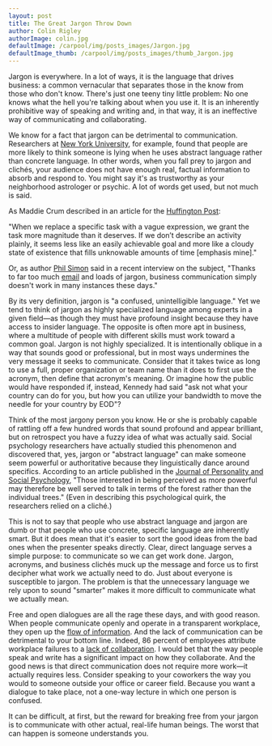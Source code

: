 ```yaml
---
layout: post
title: The Great Jargon Throw Down
author: Colin Rigley
authorImage: colin.jpg
defaultImage: /carpool/img/posts_images/Jargon.jpg
defaultImage_thumb: /carpool/img/posts_images/thumb_Jargon.jpg
---
```

Jargon is everywhere. In a lot of ways, it is the language that drives business: a common vernacular that separates those in the know from those who don't know. There's just one teeny tiny little problem: No one knows what the hell you're talking about when you use it. It is an inherently prohibitive way of speaking and writing and, in that way, it is an ineffective way of communicating and collaborating.

<!--more-->

We know for a fact that jargon can be detrimental to communication. Researchers at [New York University](http://psp.sagepub.com/content/36/11/1576), for example, found that people are more likely to think someone is lying when he uses abstract language rather than concrete language. In other words, when you fall prey to jargon and clichés, your audience does not have enough real, factual information to absorb and respond to. You might say it's as trustworthy as your neighborhood astrologer or psychic. A lot of words get used, but not much is said.
  
As Maddie Crum described in an article for the [Huffington Post](http://www.huffingtonpost.com/2014/04/25/work-words_n_5159868.html):
  
"When we replace a specific task with a vague expression, we grant the task more magnitude than it deserves. If we don’t describe an activity plainly, it seems less like an easily achievable goal and more like a cloudy state of existence that fills unknowable amounts of time [emphasis mine]."

Or, as author [Phil Simon](http://withoutbullshit.com/blog/interview-with-phil-simon-author-of-message-not-received/) said in a recent interview on the subject, "Thanks to far too much [email](http://carpoolagency.com/articles/What-Rats-Can-Teach-Us-About-Email.html) and loads of jargon, business communication simply doesn't work in many instances these days."
  
By its very definition, jargon is "a confused, unintelligible language." Yet we tend to think of jargon as highly specialized language among experts in a given field—as though they must have profound insight because they have access to insider language. The opposite is often more apt in business, where a multitude of people with different skills must work toward a common goal. Jargon is not highly specialized. It is intentionally oblique in a way that sounds good or professional, but in most ways undermines the very message it seeks to communicate. Consider that it takes twice as long to use a full, proper organization or team name than it does to first use the acronym, then define that acronym's meaning. Or imagine how the public would have responded if, instead, Kennedy had said "ask not what your country can do for you, but how you can utilize your bandwidth to move the needle for your country by EOD"?
  
Think of the most jargony person you know. He or she is probably capable of rattling off a few hundred words that sound profound and appear brilliant, but on retrospect you have a fuzzy idea of what was actually said. Social psychology researchers have actually studied this phenomenon and discovered that, yes, jargon or "abstract language" can make someone seem powerful or authoritative because they linguistically dance around specifics. According to an article published in the [Journal of Personality and Social Psychology](http://www.ncbi.nlm.nih.gov/pubmed/24956313), "Those interested in being perceived as more powerful may therefore be well served to talk in terms of the forest rather than the individual trees." (Even in describing this psychological quirk, the researchers relied on a cliché.)
  
This is not to say that people who use abstract language and jargon are dumb or that people who use concrete, specific language are inherently smart. But it does mean that it's easier to sort the good ideas from the bad ones when the presenter speaks directly. Clear, direct language serves a simple purpose: to communicate so we can get work done. Jargon, acronyms, and business clichés muck up the message and force us to first decipher what work we actually need to do. Just about everyone is susceptible to jargon. The problem is that the unnecessary language we rely upon to sound "smarter" makes it more difficult to communicate what we actually mean.
  
Free and open dialogues are all the rage these days, and with good reason. When people communicate openly and operate in a transparent workplace, they open up the [flow of information](http://carpoolagency.com/articles/Effective-Communication-and-the-Information-Flow.html). And the lack of communication can be detrimental to your bottom line. Indeed, 86 percent of employees attribute workplace failures to a [lack of collaboration](http://www.fierceinc.com/download/?pid=12045). I would bet that the way people speak and write has a significant impact on how they collaborate. And the good news is that direct communication does not require more work—it actually requires less. Consider speaking to your coworkers the way you would to someone outside your office or career field. Because you want a dialogue to take place, not a one-way lecture in which one person is confused.
  
It can be difficult, at first, but the reward for breaking free from your jargon is to communicate with other actual, real-life human beings. The worst that can happen is someone understands you.

